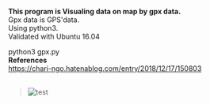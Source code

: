 **This program is Visualing data on map by gpx data.**
<br>
Gpx data is GPS'data.
<br>
Using python3.
<br>
Validated with Ubuntu 16.04
<br>

python3 gpx.py
<br>
**References** 
<br>
https://chari-ngo.hatenablog.com/entry/2018/12/17/150803
<br>
<br>

> ![test](https://user-images.githubusercontent.com/41576749/68331474-5da29380-0118-11ea-991f-fb3430ac3f2f.png)

